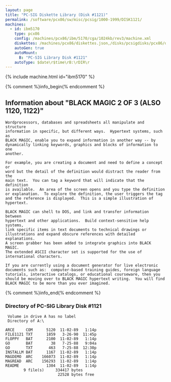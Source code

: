 ```yaml
---
layout: page
title: "PC-SIG Diskette Library (Disk #1121)"
permalink: /software/pcx86/sw/misc/pcsig/1000-1999/DISK1121/
machines:
  - id: ibm5170
    type: pcx86
    config: /machines/pcx86/ibm/5170/cga/1024kb/rev3/machine.xml
    diskettes: /machines/pcx86/diskettes.json,/disks/pcsigdisks/pcx86/diskettes.json
    autoGen: true
    autoMount:
      B: "PC-SIG Library Disk #1121"
    autoType: $date\r$time\rB:\rDIR\r
---
```


{% include machine.html id="ibm5170" %}

{% comment %}info_begin{% endcomment %}

## Information about "BLACK MAGIC 2 OF 3 (ALSO 1120, 1122)"

    Wordprocessors, databases and spreadsheets all manipulate and structure
    information in specific, but different ways.  Hypertext systems, such as
    BLACK MAGIC, enable you to expand information in another way -- by
    dynamically linking keywords, graphics and blocks of information to one
    another.
    
    For example, you are creating a document and need to define a concept or
    word but the detail of the definition would distract the reader from the
    main text.  You can tag a keyword that will indicate that the definition
    is available.  An area of the screen opens and you type the definition
    or explanation.  To explore the definition, the user triggers the tag
    and the reference is displayed.  This is a simple illustration of
    hypertext.
    
    BLACK MAGIC can shell to DOS, and link and transfer information between
    hypertext and other applications.  Build context-sensitive help systems,
    link specific items in text documents to technical drawings or
    illustrations and expand obscure references with detailed explanations.
    A screen grabber has been added to integrate graphics into BLACK MAGIC.
    The extended ASCII character set is supported for the use of
    international characters.
    
    If you are currently using a document generator for live electronic
    documents such as:  computer-based training guides, foreign language
    tutorials, interactive catalogs, or educational courseware, then you
    should be moving over to BLACK MAGIC hypertext writing.  You will find
    BLACK MAGIC to be more than you ever imagined.
{% comment %}info_end{% endcomment %}


### Directory of PC-SIG Library Disk #1121

     Volume in drive A has no label
     Directory of A:\

    ARCE     COM      5120  11-02-89   1:14p
    FILE1121 TXT      1859   3-26-90  11:45p
    FLOPPY   BAT      2100  11-02-89   1:14p
    GO       BAT        38   7-25-88   9:04a
    GO       TXT       463   7-25-88  12:30p
    INSTALLM BAT      1167  11-02-89   1:14p
    MAGDEMO  ARC    166073  11-02-89   1:14p
    MAGREAD  ARC    156293  11-02-89   1:14p
    README            1304  11-02-89   1:14p
            9 file(s)     334417 bytes
                           22528 bytes free
